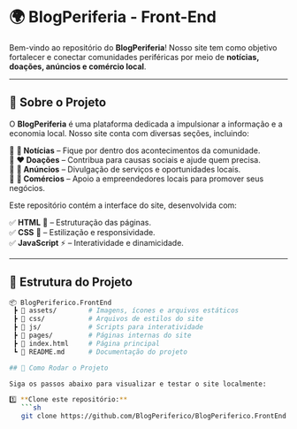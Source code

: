 # 🌍 BlogPeriferia - Front-End  

Bem-vindo ao repositório do **BlogPeriferia**! Nosso site tem como objetivo fortalecer e conectar comunidades periféricas por meio de **notícias, doações, anúncios e comércio local**.  

---

## 🚀 Sobre o Projeto  

O **BlogPeriferia** é uma plataforma dedicada a impulsionar a informação e a economia local. Nosso site conta com diversas seções, incluindo:  

🔹 **📰 Notícias** – Fique por dentro dos acontecimentos da comunidade.  
🔹 **❤️ Doações** – Contribua para causas sociais e ajude quem precisa.  
🔹 **📢 Anúncios** – Divulgação de serviços e oportunidades locais.  
🔹 **🏪 Comércios** – Apoio a empreendedores locais para promover seus negócios.  

Este repositório contém a interface do site, desenvolvida com:  

✅ **HTML** 📄 – Estruturação das páginas.  
✅ **CSS** 🎨 – Estilização e responsividade.  
✅ **JavaScript** ⚡ – Interatividade e dinamicidade.  

---

## 📂 Estrutura do Projeto  

```bash
📦 BlogPeriferico.FrontEnd
 ┣ 📂 assets/        # Imagens, ícones e arquivos estáticos  
 ┣ 📂 css/           # Arquivos de estilos do site  
 ┣ 📂 js/            # Scripts para interatividade  
 ┣ 📂 pages/         # Páginas internas do site  
 ┣ 📜 index.html     # Página principal  
 ┗ 📜 README.md      # Documentação do projeto  

## 🔧 Como Rodar o Projeto  

Siga os passos abaixo para visualizar e testar o site localmente:  

1️⃣ **Clone este repositório:**  
   ```sh
   git clone https://github.com/BlogPeriferico/BlogPeriferico.FrontEnd.git


